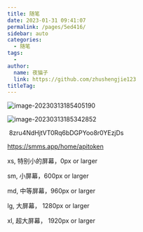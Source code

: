 ```yaml
---
title: 随笔
date: 2023-01-31 09:41:07
permalink: /pages/5ed416/
sidebar: auto
categories:
  - 随笔
tags:
  - 
author: 
  name: 夜猫子
  link: https://github.com/zhushengjie123
titleTag: 
---
```


![image-20230313185405190](https://s2.loli.net/2023/03/13/NuSFI7glAYwHXb1.png)



![image-20230313185342852](C:\Users\Tina\AppData\Roaming\Typora\typora-user-images\image-20230313185342852.png)

​	8zru4NdHjtVT0Rq6bDGPYoo8r0YEzjDs

https://smms.app/home/apitoken



xs, 特别小的屏幕，0px or larger

sm, 小屏幕，600px or larger

md, 中等屏幕，960px or larger

lg, 大屏幕， 1280px or larger

xl, 超大屏幕， 1920px or larger
